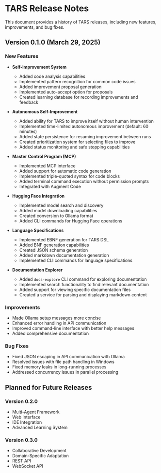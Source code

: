 # TARS Release Notes

This document provides a history of TARS releases, including new features, improvements, and bug fixes.

## Version 0.1.0 (March 29, 2025)

### New Features

- **Self-Improvement System**
  - Added code analysis capabilities
  - Implemented pattern recognition for common code issues
  - Added improvement proposal generation
  - Implemented auto-accept option for proposals
  - Created learning database for recording improvements and feedback

- **Autonomous Self-Improvement**
  - Added ability for TARS to improve itself without human intervention
  - Implemented time-limited autonomous improvement (default: 60 minutes)
  - Added state persistence for resuming improvement between runs
  - Created prioritization system for selecting files to improve
  - Added status monitoring and safe stopping capabilities

- **Master Control Program (MCP)**
  - Implemented MCP interface
  - Added support for automatic code generation
  - Implemented triple-quoted syntax for code blocks
  - Added terminal command execution without permission prompts
  - Integrated with Augment Code

- **Hugging Face Integration**
  - Implemented model search and discovery
  - Added model downloading capabilities
  - Created conversion to Ollama format
  - Added CLI commands for Hugging Face operations

- **Language Specifications**
  - Implemented EBNF generation for TARS DSL
  - Added BNF generation capabilities
  - Created JSON schema generation
  - Added markdown documentation generation
  - Implemented CLI commands for language specifications

- **Documentation Explorer**
  - Added `docs-explore` CLI command for exploring documentation
  - Implemented search functionality to find relevant documentation
  - Added support for viewing specific documentation files
  - Created a service for parsing and displaying markdown content

### Improvements

- Made Ollama setup messages more concise
- Enhanced error handling in API communication
- Improved command-line interface with better help messages
- Added comprehensive documentation

### Bug Fixes

- Fixed JSON escaping in API communication with Ollama
- Resolved issues with file path handling in Windows
- Fixed memory leaks in long-running processes
- Addressed concurrency issues in parallel processing

## Planned for Future Releases

### Version 0.2.0

- Multi-Agent Framework
- Web Interface
- IDE Integration
- Advanced Learning System

### Version 0.3.0

- Collaborative Development
- Domain-Specific Adaptation
- REST API
- WebSocket API
